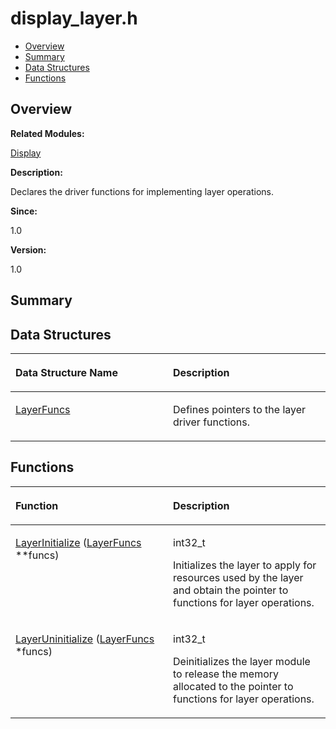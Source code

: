 # display\_layer.h<a name="ZH-CN_TOPIC_0000001054718091"></a>

-   [Overview](#section540260084165626)
-   [Summary](#section667560582165626)
-   [Data Structures](#nested-classes)
-   [Functions](#func-members)

## **Overview**<a name="section540260084165626"></a>

**Related Modules:**

[Display](Display.md)

**Description:**

Declares the driver functions for implementing layer operations. 

**Since:**

1.0

**Version:**

1.0

## **Summary**<a name="section667560582165626"></a>

## Data Structures<a name="nested-classes"></a>

<a name="table1832901949165626"></a>
<table><thead align="left"><tr id="row1574997663165626"><th class="cellrowborder" valign="top" width="50%" id="mcps1.1.3.1.1"><p id="p975036037165626"><a name="p975036037165626"></a><a name="p975036037165626"></a>Data Structure Name</p>
</th>
<th class="cellrowborder" valign="top" width="50%" id="mcps1.1.3.1.2"><p id="p882704732165626"><a name="p882704732165626"></a><a name="p882704732165626"></a>Description</p>
</th>
</tr>
</thead>
<tbody><tr id="row1458762393165626"><td class="cellrowborder" valign="top" width="50%" headers="mcps1.1.3.1.1 "><p id="p1782317801165626"><a name="p1782317801165626"></a><a name="p1782317801165626"></a><a href="LayerFuncs.md">LayerFuncs</a></p>
</td>
<td class="cellrowborder" valign="top" width="50%" headers="mcps1.1.3.1.2 "><p id="p1368560663165626"><a name="p1368560663165626"></a><a name="p1368560663165626"></a>Defines pointers to the layer driver functions. </p>
</td>
</tr>
</tbody>
</table>

## Functions<a name="func-members"></a>

<a name="table227189970165626"></a>
<table><thead align="left"><tr id="row1841989349165626"><th class="cellrowborder" valign="top" width="50%" id="mcps1.1.3.1.1"><p id="p2014775184165626"><a name="p2014775184165626"></a><a name="p2014775184165626"></a>Function</p>
</th>
<th class="cellrowborder" valign="top" width="50%" id="mcps1.1.3.1.2"><p id="p1085531504165626"><a name="p1085531504165626"></a><a name="p1085531504165626"></a>Description</p>
</th>
</tr>
</thead>
<tbody><tr id="row464866901165626"><td class="cellrowborder" valign="top" width="50%" headers="mcps1.1.3.1.1 "><p id="p107196944165626"><a name="p107196944165626"></a><a name="p107196944165626"></a><a href="Display.md#ga061e587306a5d0367ff228d64434c05d">LayerInitialize</a> (<a href="LayerFuncs.md">LayerFuncs</a> **funcs)</p>
</td>
<td class="cellrowborder" valign="top" width="50%" headers="mcps1.1.3.1.2 "><p id="p811928713165626"><a name="p811928713165626"></a><a name="p811928713165626"></a>int32_t </p>
<p id="p130327303165626"><a name="p130327303165626"></a><a name="p130327303165626"></a>Initializes the layer to apply for resources used by the layer and obtain the pointer to functions for layer operations. </p>
</td>
</tr>
<tr id="row775022447165626"><td class="cellrowborder" valign="top" width="50%" headers="mcps1.1.3.1.1 "><p id="p1205387736165626"><a name="p1205387736165626"></a><a name="p1205387736165626"></a><a href="Display.md#ga4e32b1a65cf243a9ac015b632a4eea0b">LayerUninitialize</a> (<a href="LayerFuncs.md">LayerFuncs</a> *funcs)</p>
</td>
<td class="cellrowborder" valign="top" width="50%" headers="mcps1.1.3.1.2 "><p id="p119767009165626"><a name="p119767009165626"></a><a name="p119767009165626"></a>int32_t </p>
<p id="p648027788165626"><a name="p648027788165626"></a><a name="p648027788165626"></a>Deinitializes the layer module to release the memory allocated to the pointer to functions for layer operations. </p>
</td>
</tr>
</tbody>
</table>

